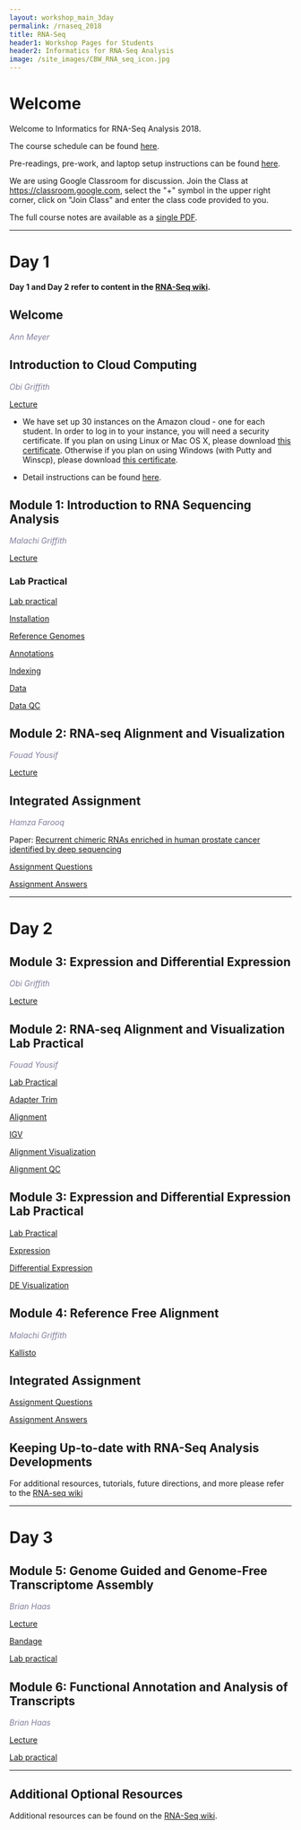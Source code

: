```yaml
---
layout: workshop_main_3day
permalink: /rnaseq_2018
title: RNA-Seq
header1: Workshop Pages for Students
header2: Informatics for RNA-Seq Analysis
image: /site_images/CBW_RNA_seq_icon.jpg
---
```

# Welcome <a id="welcome"></a>

Welcome to Informatics for RNA-Seq Analysis 2018.  

The course schedule can be found [here](https://bioinformaticsdotca.github.io/rnaseq_2018_schedule).

Pre-readings, pre-work, and laptop setup instructions can be found [here](https://bioinformaticsdotca.github.io/rnaseq_prework_2018).  

We are using Google Classroom for discussion. Join the Class at https://classroom.google.com, select the "+" symbol in the upper right corner, click on "Join Class" and enter the class code provided to you.

The full course notes are available as a [single PDF](https://drive.google.com/open?id=1s3N9zS_nQx3nGTyeWCjDdpFY_bEBTZry).  

***
# Day 1 <a id="day1"></a>

**Day 1 and Day 2 refer to content in the [RNA-Seq wiki](https://github.com/griffithlab/rnaseq_tutorial/wiki).**

##  Welcome 

  *<font color="#827e9c">Ann Meyer</font>* 

## Introduction to Cloud Computing

*<font color="#827e9c">Obi Griffith</font>* 

[Lecture](https://drive.google.com/open?id=16iGwgvG2qBe2uWG6EmE63MDUF9wmWCx4)

* We have set up 30 instances on the Amazon cloud - one for each student. In order to log in to your instance, you will need a security certificate. If you plan on using Linux or Mac OS X, please download [this certificate](http://main.oicrcbw.ca/private/CBWNY.pem). Otherwise if you plan on using Windows (with Putty and Winscp), please download [this certificate](http://main.oicrcbw.ca/private/CBWNY.ppk).

* Detail instructions can be found [here](https://bioinformaticsdotca.github.io/AWS_setup).

## Module 1: Introduction to RNA Sequencing Analysis

*<font color="#827e9c">Malachi Griffith</font>* 

[Lecture](https://drive.google.com/open?id=1iS1gJkQfmfjbtUtm0xPa0Un1Kc6zdUH_)   

### Lab Practical

[Lab practical](https://drive.google.com/open?id=1XoMA39kL4tRS0T2I8Wu6odbzLoFgwAYd)

  [Installation](https://github.com/griffithlab/rnaseq_tutorial/wiki/Installation)
  
  [Reference Genomes](https://github.com/griffithlab/rnaseq_tutorial/wiki/Reference-Genome)
  
  [Annotations](https://github.com/griffithlab/rnaseq_tutorial/wiki/Annotation)
  
  [Indexing](https://github.com/griffithlab/rnaseq_tutorial/wiki/Indexing)
  
  [Data](https://github.com/griffithlab/rnaseq_tutorial/wiki/RNAseq-Data)
  
  [Data QC](https://github.com/griffithlab/rnaseq_tutorial/wiki/PreAlignment-QC)


## Module 2: RNA-seq Alignment and Visualization

*<font color="#827e9c">Fouad Yousif</font>* 

[Lecture](https://drive.google.com/open?id=1qCsjyOGSVVRt5pO4h6rCLkO3vrDxlu0M)

## Integrated Assignment

*<font color="827e9c">Hamza Farooq</font>*

Paper: [Recurrent chimeric RNAs enriched in human prostate cancer identified by deep sequencing](http://www.ncbi.nlm.nih.gov/pubmed/21571633)

[Assignment Questions](https://github.com/griffithlab/rnaseq_tutorial/wiki/Integrated-Assignment)

[Assignment Answers](https://github.com/griffithlab/rnaseq_tutorial/wiki/Integrated-Assignment-Answers)  


***

# Day 2 <a id="day2"></a>

## Module 3: Expression and Differential Expression

*<font color="#827e9c">Obi Griffith</font>* 

[Lecture](https://drive.google.com/open?id=1mIzbj7DkMcP8nNskdq4PllkFucZdtWv1)

## Module 2: RNA-seq Alignment and Visualization Lab Practical

*<font color="#827e9c">Fouad Yousif</font>* 

[Lab Practical](https://drive.google.com/open?id=1CgEtVNY-B3-p0j-4CjGNvU0iwFetZlgE)

  [Adapter Trim](https://github.com/griffithlab/rnaseq_tutorial/wiki/Adapter-Trim)
  
  [Alignment](https://github.com/griffithlab/rnaseq_tutorial/wiki/Alignment)
  
  [IGV](https://github.com/griffithlab/rnaseq_tutorial/wiki/IGV-Tutorial)

  [Alignment Visualization](https://github.com/griffithlab/rnaseq_tutorial/wiki/PostAlignment-Visualization)
  
  [Alignment QC](https://github.com/griffithlab/rnaseq_tutorial/wiki/PostAlignment-QC)
 
## Module 3: Expression and Differential Expression Lab Practical

[Lab Practical](https://drive.google.com/open?id=1ntdvisFFxq1k449Sr-znuG8o2Y3bsAiY)

 [Expression](https://github.com/griffithlab/rnaseq_tutorial/wiki/Expression)
 
 [Differential Expression](https://github.com/griffithlab/rnaseq_tutorial/wiki/Differential-Expression)
 
 [DE Visualization](https://github.com/griffithlab/rnaseq_tutorial/wiki/DE-Visualization)

## Module 4: Reference Free Alignment

*<font color="#827e9c">Malachi Griffith</font>* 

[Kallisto](https://github.com/griffithlab/rnaseq_tutorial/wiki/Kallisto)  

## Integrated Assignment

[Assignment Questions](https://github.com/griffithlab/rnaseq_tutorial/wiki/Integrated-Assignment)  

[Assignment Answers](https://github.com/griffithlab/rnaseq_tutorial/wiki/Integrated-Assignment-Answers)  

## Keeping Up-to-date with RNA-Seq Analysis Developments

For additional resources, tutorials, future directions, and more please refer to the [RNA-seq wiki](http://www.rnaseq.wiki/)

***

# Day 3 <a id="day3"></a>

## Module 5: Genome Guided and Genome-Free Transcriptome Assembly

*<font color="#827e9c">Brian Haas</font>* 

[Lecture](https://drive.google.com/open?id=1cZgeKxSFysUReMhgZxstI112qX8xq8Uv)  

[Bandage](https://rrwick.github.io/Bandage/)  

[Lab practical](https://bioinformaticsdotca.github.io/rnaseq_2018_tutorial5)  


## Module 6: Functional Annotation and Analysis of Transcripts

*<font color="#827e9c">Brian Haas</font>* 

[Lecture](https://drive.google.com/open?id=1b1opRzV_IK4QSJHXo-B-iQvBFenV_23h)  

[Lab practical](https://bioinformaticsdotca.github.io/rnaseq_2018_tutorial6)  

***  

## Additional Optional Resources 

Additional resources can be found on the [RNA-Seq wiki](https://github.com/griffithlab/rnaseq_tutorial/wiki/Resources).

  
